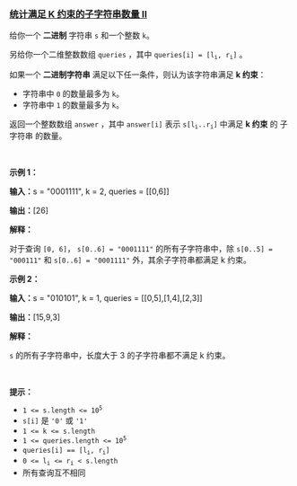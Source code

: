### [统计满足 K 约束的子字符串数量 II](https://leetcode-cn.com/problems/count-substrings-that-satisfy-k-constraint-ii)

<p>给你一个 <strong>二进制</strong> 字符串 <code>s</code> 和一个整数 <code>k</code>。</p>

<p>另给你一个二维整数数组 <code>queries</code> ，其中 <code>queries[i] = [l<sub>i</sub>, r<sub>i</sub>]</code> 。</p>

<p>如果一个 <strong>二进制字符串</strong> 满足以下任一条件，则认为该字符串满足 <strong>k 约束</strong>：</p>

<ul>
	<li>字符串中 <code>0</code> 的数量最多为 <code>k</code>。</li>
	<li>字符串中 <code>1</code> 的数量最多为 <code>k</code>。</li>
</ul>

<p>返回一个整数数组 <code>answer</code> ，其中 <code>answer[i]</code> 表示 <code>s[l<sub>i</sub>..r<sub>i</sub>]</code> 中满足 <strong>k 约束</strong> 的 <span data-keyword="substring-nonempty">子字符串</span> 的数量。</p>

<p>&nbsp;</p>

<p><strong class="example">示例 1：</strong></p>

<div class="example-block">
<p><strong>输入：</strong><span class="example-io">s = "0001111", k = 2, queries = [[0,6]]</span></p>

<p><strong>输出：</strong><span class="example-io">[26]</span></p>

<p><strong>解释：</strong></p>

<p>对于查询 <code>[0, 6]</code>， <code>s[0..6] = "0001111"</code> 的所有子字符串中，除 <code>s[0..5] = "000111"</code> 和 <code>s[0..6] = "0001111"</code> 外，其余子字符串都满足 k 约束。</p>
</div>

<p><strong class="example">示例 2：</strong></p>

<div class="example-block">
<p><strong>输入：</strong><span class="example-io">s = "010101", k = 1, queries = [[0,5],[1,4],[2,3]]</span></p>

<p><strong>输出：</strong><span class="example-io">[15,9,3]</span></p>

<p><strong>解释：</strong></p>

<p><code>s</code> 的所有子字符串中，长度大于 3 的子字符串都不满足 k 约束。</p>
</div>

<p>&nbsp;</p>

<p><strong>提示：</strong></p>

<ul>
	<li><code>1 &lt;= s.length &lt;= 10<sup>5</sup></code></li>
	<li><code>s[i]</code> 是 <code>'0'</code> 或 <code>'1'</code></li>
	<li><code>1 &lt;= k &lt;= s.length</code></li>
	<li><code>1 &lt;= queries.length &lt;= 10<sup>5</sup></code></li>
	<li><code>queries[i] == [l<sub>i</sub>, r<sub>i</sub>]</code></li>
	<li><code>0 &lt;= l<sub>i</sub> &lt;= r<sub>i</sub> &lt; s.length</code></li>
	<li>所有查询互不相同</li>
</ul>
